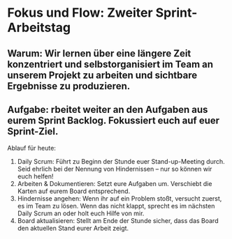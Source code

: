 # Fokus und Flow: Zweiter Sprint-Arbeitstag

## Warum: Wir lernen über eine längere Zeit konzentriert und selbstorganisiert im Team an unserem Projekt zu arbeiten und sichtbare Ergebnisse zu produzieren.

## Aufgabe: rbeitet weiter an den Aufgaben aus eurem Sprint Backlog. Fokussiert euch auf euer Sprint-Ziel.

Ablauf für heute:
1. Daily Scrum: Führt zu Beginn der Stunde euer Stand-up-Meeting durch. Seid ehrlich bei der Nennung von Hindernissen – nur so können wir euch helfen!
2. Arbeiten & Dokumentieren: Setzt eure Aufgaben um. Verschiebt die Karten auf eurem Board entsprechend.
3. Hindernisse angehen: Wenn ihr auf ein Problem stoßt, versucht zuerst, es im Team zu lösen. Wenn das nicht klappt, sprecht es im nächsten Daily Scrum an oder holt euch Hilfe von mir.
4. Board aktualisieren: Stellt am Ende der Stunde sicher, dass das Board den aktuellen Stand eurer Arbeit zeigt.


